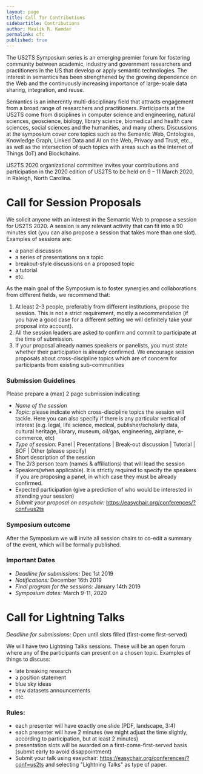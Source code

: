 ```yaml
---
layout: page
title: Call for Contributions
sidebartitle: Contributions
author: Maulik R. Kamdar
permalink: cfc
published: true
---
```


The US2TS Symposium series is an emerging premier forum for fostering community between 
academic, industry and government researchers and practitioners in the US that develop or apply semantic technologies. The interest in semantics has been strengthened by the growing dependence on the Web and the continuously increasing importance of large-scale data sharing, integration, and reuse.  

Semantics is an inherently multi-disciplinary field that attracts engagement from a broad range of researchers and practitioners. Participants at the US2TS come from disciplines in computer science and engineering, natural sciences, geoscience, biology, library science, biomedical and health care sciences, social sciences and the humanities, and many others. Discussions at the symposium cover core topics such as the Semantic Web, Ontologies, Knowledge Graph, Linked Data and AI on the Web, Privacy and Trust, etc., as well as the intersection of such topics with areas such as the Internet of Things (IoT) and Blockchains.

US2TS 2020 organizational committee invites your contributions and participation in the 2020 edition of US2TS to be held on 9 – 11 March 2020, in Raleigh, North Carolina. 

# Call for Session Proposals

We solicit anyone with an interest in the Semantic Web to propose a session for US2TS 2020.   A session is any relevant activity that can fit into a 90 minutes slot (you can also propose a session that takes more than one slot).
Examples of sessions are:
- a panel discussion
- a series of presentations on a topic
- breakout-style discussions on a proposed topic
- a tutorial
- etc.

As the main goal of the Symposium is to foster synergies and collaborations from different fields, we recommend that: 
1. At least 2-3 people, preferably from different institutions, propose the session. This is not a strict requirement, mostly a recommendation (if you have a good case for a different setting we will definitely take your proposal into account). 
2. All the session leaders are asked to confirm and commit to participate at the time of submission. 
3. If your proposal already names speakers or panelists, you must state whether their participation is already confirmed. 
We encourage session proposals about cross-discipline topics which are of concern for participants from existing sub-communities

### Submission Guidelines 
Please prepare a (max) 2 page submission indicating:
- *Name of the session*
- *Topic:* please indicate which cross-discipline topics the session will tackle. Here you can also specify if there is any particular vertical of interest (e.g. legal, life science, medical, publisher/scholarly data, cultural heritage, library, museum, oil/gas, engineering, airplane, e-commerce, etc)
- *Type of session:* Panel | Presentations | Break-out discussion | Tutorial | BOF | Other (please specify)
- Short description of the session
- The 2/3 person team (names & affiliations) that will lead the session
- Speakers(when applicable). It is strictly required to specify the speakers if you are proposing a panel, in which case they must be already confirmed.
- Expected participation (give a prediction of who would be interested in attending your session)
- *Submit your proposal on easychair:* https://easychair.org/conferences/?conf=us2ts

### Symposium outcome 
After the Symposium we will invite all session chairs to co-edit a summary of the event, which will be formally published.

### Important Dates 
- *Deadline for submissions:* Dec 1st 2019
- *Notifications:* December 16th 2019
- *Final program for the sessions:* January 14th 2019
- *Symposium dates:* March 9-11, 2020

# Call for Lightning Talks

*Deadline for submissions:* Open until slots filled (first-come first-served)

We will have two Lightning Talks sessions. These will be an open forum where any of the participants can present on a chosen topic. Examples of things to discuss:
- late breaking research
- a position statement
- blue sky ideas
- new datasets announcements
- etc.

### Rules:
- each presenter will have exactly one slide (PDF, landscape, 3:4)
- each presenter will have 2 minutes (we might adjust the time slightly, according to participation, but at least 2 minutes)
- presentation slots will be awarded on a first-come-first-served basis (submit early to avoid disappointment)
- Submit your talk using easychair: https://easychair.org/conferences/?conf=us2ts and selecting "Lightning Talks" as type of paper.


